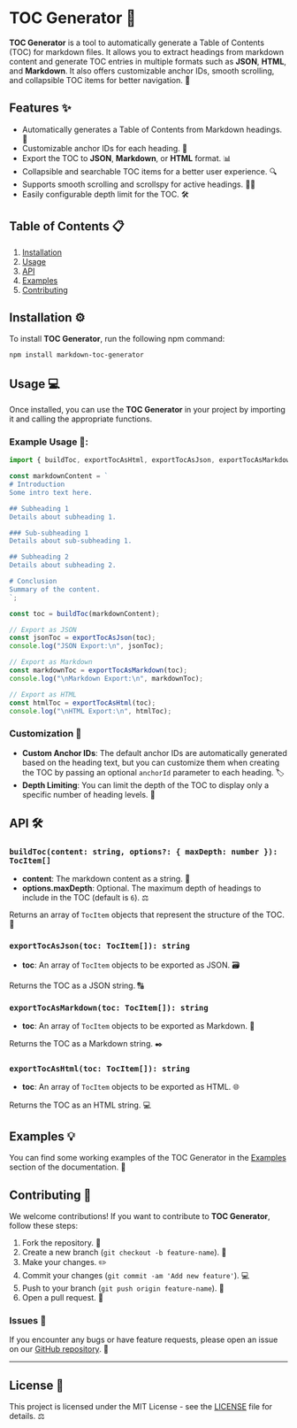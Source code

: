 # TOC Generator 📑

**TOC Generator** is a tool to automatically generate a Table of Contents (TOC) for markdown files. It allows you to extract headings from markdown content and generate TOC entries in multiple formats such as **JSON**, **HTML**, and **Markdown**. It also offers customizable anchor IDs, smooth scrolling, and collapsible TOC items for better navigation. 🚀

## Features ✨

- Automatically generates a Table of Contents from Markdown headings. 📃
- Customizable anchor IDs for each heading. 🔗
- Export the TOC to **JSON**, **Markdown**, or **HTML** format. 📊
- Collapsible and searchable TOC items for a better user experience. 🔍
- Supports smooth scrolling and scrollspy for active headings. 🧑‍💻
- Easily configurable depth limit for the TOC. 🛠️

## Table of Contents 📋

1. [Installation](#installation)
2. [Usage](#usage)
3. [API](#api)
4. [Examples](#examples)
5. [Contributing](#contributing)

## Installation ⚙️

To install **TOC Generator**, run the following npm command:

```bash
npm install markdown-toc-generator
````

## Usage 💻

Once installed, you can use the **TOC Generator** in your project by importing it and calling the appropriate functions.

### Example Usage 📝:

```typescript
import { buildToc, exportTocAsHtml, exportTocAsJson, exportTocAsMarkdown } from 'markdown-toc-generator';

const markdownContent = `
# Introduction
Some intro text here.

## Subheading 1
Details about subheading 1.

### Sub-subheading 1
Details about sub-subheading 1.

## Subheading 2
Details about subheading 2.

# Conclusion
Summary of the content.
`;

const toc = buildToc(markdownContent);

// Export as JSON
const jsonToc = exportTocAsJson(toc);
console.log("JSON Export:\n", jsonToc);

// Export as Markdown
const markdownToc = exportTocAsMarkdown(toc);
console.log("\nMarkdown Export:\n", markdownToc);

// Export as HTML
const htmlToc = exportTocAsHtml(toc);
console.log("\nHTML Export:\n", htmlToc);
```

### Customization 🎨

* **Custom Anchor IDs**: The default anchor IDs are automatically generated based on the heading text, but you can customize them when creating the TOC by passing an optional `anchorId` parameter to each heading. 🏷️
* **Depth Limiting**: You can limit the depth of the TOC to display only a specific number of heading levels. 🔢

## API 🛠️

### `buildToc(content: string, options?: { maxDepth: number }): TocItem[]`

* **content**: The markdown content as a string. 📄
* **options.maxDepth**: Optional. The maximum depth of headings to include in the TOC (default is `6`). ⚖️

Returns an array of `TocItem` objects that represent the structure of the TOC. 📑

### `exportTocAsJson(toc: TocItem[]): string`

* **toc**: An array of `TocItem` objects to be exported as JSON. 🗃️

Returns the TOC as a JSON string. 🔠

### `exportTocAsMarkdown(toc: TocItem[]): string`

* **toc**: An array of `TocItem` objects to be exported as Markdown. 📝

Returns the TOC as a Markdown string. ✒️

### `exportTocAsHtml(toc: TocItem[]): string`

* **toc**: An array of `TocItem` objects to be exported as HTML. 🌐

Returns the TOC as an HTML string. 💻

## Examples 💡

You can find some working examples of the TOC Generator in the [Examples](examples.html) section of the documentation. 🔗

## Contributing 🤝

We welcome contributions! If you want to contribute to **TOC Generator**, follow these steps:

1. Fork the repository. 🍴
2. Create a new branch (`git checkout -b feature-name`). 🌱
3. Make your changes. ✏️
4. Commit your changes (`git commit -am 'Add new feature'`). 💻
5. Push to your branch (`git push origin feature-name`). 🚀
6. Open a pull request. 🔄

### Issues 🐞

If you encounter any bugs or have feature requests, please open an issue on our [GitHub repository](https://github.com/Linux-RE/markdown-toc-generator/). 🐙

---

## License 📜

This project is licensed under the MIT License - see the [LICENSE](LICENSE) file for details. ⚖️